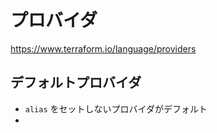 # プロバイダ

https://www.terraform.io/language/providers


## デフォルトプロバイダ

- `alias` をセットしないプロバイダがデフォルト
- 